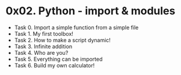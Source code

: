 # 0x02. Python - import & modules

- Task 0. Import a simple function from a simple file
- Task 1. My first toolbox!
- Task 2. How to make a script dynamic!
- Task 3. Infinite addition
- Task 4. Who are you?
- Task 5. Everything can be imported
- Task 6. Build my own calculator!
